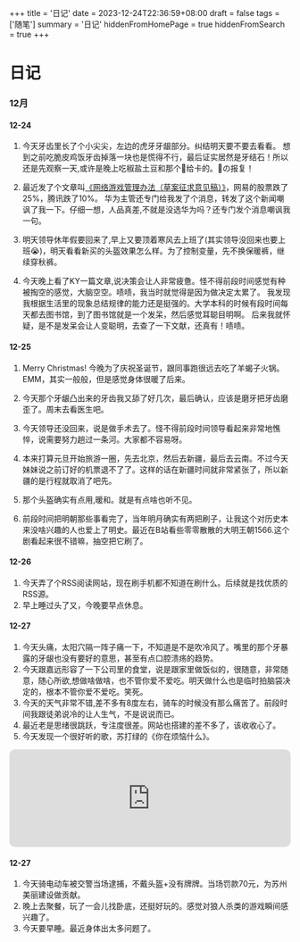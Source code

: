 +++
title = '日记'
date = 2023-12-24T22:36:59+08:00
draft = false
tags = ['随笔']
summary = '日记'
hiddenFromHomePage = true
hiddenFromSearch = true
+++

# 日记
### 12月
#### 12-24
1. 今天牙齿里长了个小尖尖，左边的虎牙牙龈部分。纠结明天要不要去看看。
想到之前吃脆皮鸡饭牙齿掉落一块也是慌得不行，最后证实居然是牙结石！所以还是先观察一天,或许是晚上吃椒盐土豆和那个🦐给卡的。🦐の报复！

2. 最近发了个文章叫[《网络游戏管理办法（草案征求意见稿）》](https://www.nppa.gov.cn/xxfb/tzgs/202312/t20231221_823187.html)，网易的股票跌了25%，腾讯跌了10%。
华为主管还专门给我发了个消息，转发了这个新闻嘲讽了我一下。仔细一想，人品真差,不就是没选华为吗？还专门发个消息嘲讽我一句。

3. 明天领导休年假要回来了,早上又要顶着寒风去上班了(其实领导没回来也要上班😭)，明天看看新买的头盔效果怎么样。为了控制变量，先不换保暖裤，继续穿秋裤。

4. 今天晚上看了KY一篇文章,说决策会让人非常疲惫。怪不得前段时间感觉有种被掏空的感觉，大脑空空。啧啧，我当时就觉得是因为做决定太累了。
我发现我根据生活里的现象总结规律的能力还是挺强的。大学本科的时候有段时间每天都去图书馆，到了图书馆就是一个发呆，然后感觉耳聪目明啊。
后来我就怀疑，是不是发呆会让人变聪明，去查了一下文献，还真有！啧啧。

#### 12-25
1. Merry Christmas! 今晚为了庆祝圣诞节，跟同事跑很远去吃了羊蝎子火锅。EMM，其实一般般，但是感觉身体很暖了后来。

2. 今天那个牙龈凸出来的牙齿我又舔了好几次，最后确认，应该是磨牙把牙齿磨歪了。周末去看医生吧。

3. 今天领导还没回来，说是做手术去了。怪不得前段时间领导看起来非常地憔悴，说需要努力趟过一条河。大家都不容易呀。

4. 本来打算元旦开始旅游一圈，先去北京，然后去新疆，最后去云南。不过今天妹妹说之前订好的机票退不了了。这样的话在新疆时间就非常紧张了，所以新疆的是行程就取消了吧先。

5. 那个头盔确实有点用,暖和。就是有点啥也听不见。

6. 前段时间把明朝那些事看完了，当年明月确实有两把刷子，让我这个对历史本来没啥兴趣的人也爱上了明史。最近在B站看些零零散散的大明王朝1566.这个剧看起来很不错嘛，抽空把它刷了。

#### 12-26
1. 今天弄了个RSS阅读网站，现在刷手机都不知道在刷什么。后续就是找优质的RSS源。
2. 早上睡过头了又，今晚要早点休息。

#### 12-27
1. 今天头痛，太阳穴隔一阵子痛一下，不知道是不是吹冷风了。嘴里的那个牙暴露的牙龈也没有要好的意思，甚至有点口腔溃疡的趋势。
2. 今天跟嘉远形容了一下公司里的食堂，说是跟家里做饭似的，很随意，非常随意，随心所欲,想做啥做啥，也不管你爱不爱吃。明天做什么也是临时拍脑袋决定的，根本不管你爱不爱吃。笑死。
3. 今天的天气非常不错,差不多有8度左右，骑车的时候没有那么痛苦了。前段时间我跟徒弟说冷的让人生气，不是说说而已。
4. 最近老是思绪很跳跃，专注度很差。网站也搭建的差不多了，该收收心了。
5. 今天发现一个很好听的歌，苏打绿的《你在烦恼什么》。

<iframe allow="autoplay *; encrypted-media *; fullscreen *; clipboard-write" frameborder="0" height="175" style="width:100%;max-width:660px;overflow:hidden;border-radius:10px;" sandbox="allow-forms allow-popups allow-same-origin allow-scripts allow-storage-access-by-user-activation allow-top-navigation-by-user-activation" src="https://embed.music.apple.com/cn/album/%E4%BD%A0%E5%9C%A8%E7%83%A6%E6%81%BC%E4%BB%80%E4%B9%88/1461040610?i=1461041625"></iframe>

#### 12-27
1. 今天骑电动车被交警当场逮捕，不戴头盔+没有牌牌。当场罚款70元，为苏州美丽建设做贡献。
2. 晚上去聚餐，玩了一会儿找卧底，还挺好玩的。感觉对狼人杀类的游戏瞬间感兴趣了。
3. 今天要早睡。最近身体出太多问题了。

